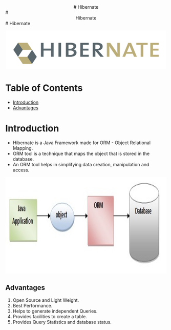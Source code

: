 <center># Hibernate</center>
# <center>Hibernate</center>
# Hibernate

<p align="center">
  <img width="500" height="120" src="Images/Hibernate.png">
</p>


Table of Contents
=================

   * [Introduction](#Introduction)
   * [Advantages](#Advantages)
   
Introduction
============
- Hibernate is a Java Framework made for ORM - Object Relational Mapping.
- ORM tool is a technique that maps the object that is stored in the database.
- An ORM tool helps in simplifying data creation, manipulation and access.

<p align="center"><img width="800" height="300" src="Images/ORM_tool_architecture.jpg"></p>

Advantages
------------
1. Open Source and Light Weight.
2. Best Performance.
3. Helps to generate independent Queries.
4. Provides facilities to create a table.
5. Provides Query Statistics and database status.
